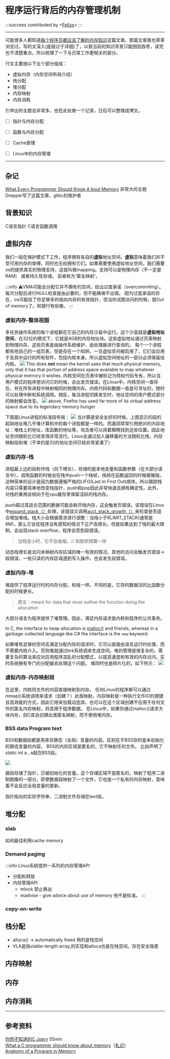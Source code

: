 # 程序运行背后的内存管理机制

:::success
 contributed by <[Felizs](https://hackmd.io/@Felizs)>
:::

---




可能很多人都知道[每个程序员都应该了解的内存知识](https://akkadia.org/drepper/cpumemory.pdf)这篇文章。那篇文章我也草草浏览过，写的太深入(底层过于详细)了，以我当前的知识背景只能囫囵吞枣，读完也不清楚重点。所以梳理了一下与日常工作更相关的部分。

行文主要由以下五个部分组成：
- 虚拟内存（内存空间布局介绍）
- 栈分配
- 堆分配
- 内存映射
- 内存消耗

引申出的主题会非常多，也在此处做一个记录，日后可以整理成博文。
- [ ] 指针与内存分配
- [ ] 函数与内存分配
- [ ] Cache原理
- [ ] Linux中的内存管理 


---
## 杂记
[What Every Programmer Should Know A bout Memory](https://akkadia.org/drepper/cpumemory.pdf)
非常大的主题 Drepper写了这篇文章，glibc的维护者 



## 背景知识
C语言指针
C语言函数调用



## 虚拟内存

我们一般在保护模式下工作，程序拥有各自的**虚拟**地址空间。**虚拟**意味着我们并不受可用内存的束缚，同时也无权拥有它们。如果需要使用虚拟地址空间，我们需要os的提供真实的物理支持，这就叫做mapping。支持可以是物理内存（不一定是RAM） 或者持久性存储。 前者称为'匿名映射'。

:::info
:warning:VMA可能会分配它并不拥有的空间，给出过度承诺（overcommiting）。每次分配后进行NULL检查是由必要的，但不能确保不出错。 因为过度承诺的存在，os可能给了你足够多的指向内存的有效指针，但当你试图访问的时候，就Out of memory了。和银行有些像。
:::

### 虚拟内存-整体视图
多任务操作系统的每个进程都在它自己的内存沙盒中运行。这个沙盒就是**虚拟地址空间**，在32位的模式下，它就是4GB的内存地址块。这些虚拟地址通过页表映射到物理内存，这些页表是由操作系统维护，由处理器进行查询的。 每个一个进程都有他自己的一组页表，但是存在一个陷阱。一旦虚拟空间被启用了，它们会应用于及其中运行的所有软件，包括内核本身。所以虚拟空间地址的一部分必须保留给内核。
![](https://i.imgur.com/m0xxSt0.png)
This does **not** mean the kernel uses that much physical memory, only that it has that portion of address space available to map whatever physical memory it wishes. 内核空间在页表中被标记为特权代码专有，所以当用户模式的程序想访问它的时候，会出发页错误。在Linux中，内核空间一直存在，并在所有进程中映射相同的物理内存。内核代码和数据一直是可寻址的，随时可以处理中断和系统调用。相反，每当进程切换发生时，地址空间的用户模式部分的映射都会改变。
![](https://i.imgur.com/rVC76wG.png)
above, Firefox has used far more of its virtual address space due to its legendary memory hunger

下图是Linux进程的标准段布局：
![](https://i.imgur.com/coIMHIV.png)
当计算是安全友好的时候，上图显示的段的起始地址堆几乎堆计算机中的每个进程都是一样的。而漏洞常常引用绝对的内存地址：堆栈上的地址，库函数的地址等，攻击者可以闭着眼睛找到这些位置。因此地址空间随机化已经变得非常流行。Linux会通过加入偏移量的方法随机化栈，内存映射段和堆（不幸的是32的地址空间已经非常紧凑了）

### 虚拟内存-栈
进程最上边的段称作栈（向下增长），存储的是本地变量和函数参数（在大部分语言中）。调用函数的时候会在栈中push一个栈帧，栈帧在函数返回的时候被摧毁。这种简单的设计是因为数据遵循严格的LIFO(Last In First Out)顺序。所以跟踪栈内容只需要简单地改变栈指针，push和pop因此非常快速且拥有确定性。此外，对栈的重用会倾向于在cpu缓存里保留活跃的栈内存。

push超过其适合范围的数据可能会耗尽栈内存，这会触发页错误。该错误在Linux中[expand_stack（）](http://lxr.linux.no/linux+v2.6.28/mm/mmap.c#L1716)处理，该错误又调用[acct_stack_growth（）](http://lxr.linux.no/linux+v2.6.28/mm/mmap.c#L1544)来检查是否适合增加堆栈。栈大小会根据需求进行调整：当栈小于RLIMIT_STACK(通常是8M)，那么它会在程序没有感知的情况下正产高增长。但是如果达到了栈的最大限制，会出现stack overflow，程序会受到段错误。

>当栈变小时，它不会收缩。// 和联邦预算一样

动态栈增长是访问未映射内存区域的唯一有效的情况。其他的访问会触发页错误->段错误。一些只读的内存区域遇到写入操作，也会发生段错误。



### 虚拟内存-堆
堆提供了程序运行时的内存分配，和栈一样。不同的是，它存的数据活的比函数分配的时候更长。

>原文：meant for data that must outlive the function doing the allocation

大部分语言为程序提供了堆管理。因此，满足内存请求是内核和程序的公共事务。

In C, the interface to heap allocation is [malloc()](http://www.kernel.org/doc/man-pages/online/pages/man3/malloc.3.html) and friends, whereas in a garbage-collected language like C# the interface is the `new` keyword.

如果堆有足够的空间去满足分配内存的请求时，它可以直接由语言运行时处理，而不需要内核介入。否则堆就通过brk系统调来生成空间。堆的管理是很复杂的，需要复杂的算法来应对应用程序混乱的分配模式，以提高速度和有效的内存访问。实时系统拥有专门的分配器去处理这个问题。 堆同时也是碎片化的，如下所示：
![](https://i.imgur.com/4PmzNsP.png)


### 虚拟内存-内存映射段
在这里，内核将文件的内容直接映射到内存。 任何Linux的程序都可以通过mmap()系统调用来请求（创建？）此类映射。内存映射是一种执行文件IO的便捷且高效能的方式，因此它用来加载动态库。也可以在这个区域创建不应用于任何文件的匿名内存映射，将其用于程序数据。 在Linux中，如果你通过malloc()请求大块内存，则C库会创建此类匿名映射，而不使用堆内存。


### BSS data Program text
BSS和数据段都是用来存静态（全局）变量的内容。区别在于BSS存的是未初始化的静态变量的内容。 BSS的内存区域是匿名的，它不映射任何文件。 比如声明了static int a , a就在BSS段。

![](https://i.imgur.com/gJr6kKL.png)

据段存储了指针，已被初始化的变量。这个存储区域不是匿名的，映射了程序二进制图像的一部分。即使数据段映射了一个文件，它也是一个私有的内存映射，意味着不会反应全局变量的更新。

指针指向的实际字符串，二进制文件存储在text段。
 



## 堆分配

### slab
如何最佳利用cache memory

### Demand paging 
:::info
Linux系統提供一系列的内存管理API
- 分配和释放
- 内存管理API
    - mlock 禁止换出
    - madvise - give advice about use of memory 
      他不是标准。
:::
### copy-on-write





## 栈分配
- alloca() -> automatically freed 用的是栈空间 
- VLA是指viable-length array,的实现和alloca也是在栈空间。存在安全隐患



## 内存映射

## 内存

## 内存消耗










---


## 参考资料 
[你所不知道的C Jserv](https://hackmd.io/@sysprog/c-memory?type=view) 55min
\
[What a C programmer should know about memory](https://marek.vavrusa.com/memory/
)（[札记](http://wen00072.github.io/blog/2015/08/08/notes-what-a-c-programmer-should-know-about-memory/)）
\
 [Anatomy of a Program in Memory](https://manybutfinite.com/post/anatomy-of-a-program-in-memory/)

